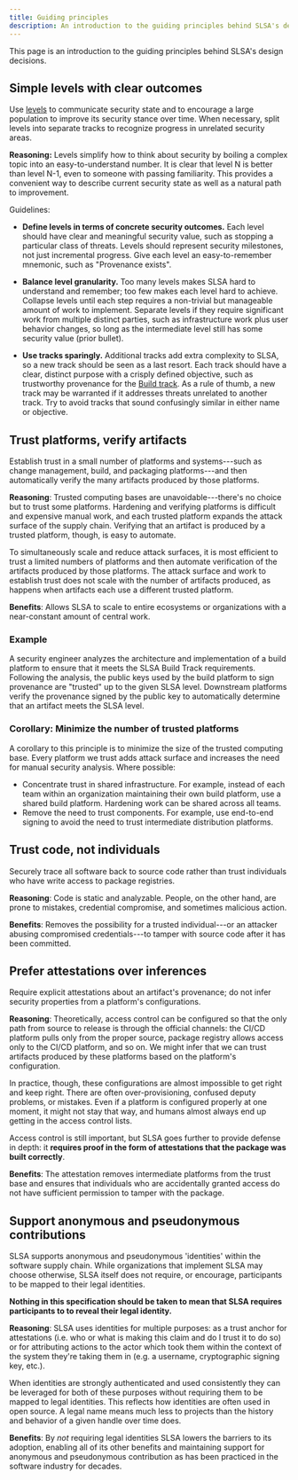 ```yaml
---
title: Guiding principles
description: An introduction to the guiding principles behind SLSA's design decisions.
---
```


This page is an introduction to the guiding principles behind SLSA's design
decisions.

## Simple levels with clear outcomes

Use [levels](levels) to communicate security state and to encourage a large
population to improve its security stance over time. When necessary, split
levels into separate tracks to recognize progress in unrelated security areas.

**Reasoning:** Levels simplify how to think about security by boiling a complex
topic into an easy-to-understand number. It is clear that level N is better than
level N-1, even to someone with passing familiarity. This provides a convenient
way to describe current security state as well as a natural path to improvement.

Guidelines:

-   **Define levels in terms of concrete security outcomes.** Each level should
    have clear and meaningful security value, such as stopping a particular
    class of threats. Levels should represent security milestones, not just
    incremental progress. Give each level an easy-to-remember mnemonic, such as
    "Provenance exists".

-   **Balance level granularity.** Too many levels makes SLSA hard to understand
    and remember; too few makes each level hard to achieve. Collapse levels
    until each step requires a non-trivial but manageable amount of work to
    implement. Separate levels if they require significant work from multiple
    distinct parties, such as infrastructure work plus user behavior changes, so
    long as the intermediate level still has some security value (prior bullet).

-   **Use tracks sparingly.** Additional tracks add extra complexity to SLSA, so
    a new track should be seen as a last resort. Each track should have a clear,
    distinct purpose with a crisply defined objective, such as trustworthy
    provenance for the [Build track](levels#build-track). As a rule of thumb, a
    new track may be warranted if it addresses threats unrelated to another
    track. Try to avoid tracks that sound confusingly similar in either name or
    objective.

## Trust platforms, verify artifacts

Establish trust in a small number of platforms and systems---such as change management, build,
and packaging platforms---and then automatically verify the many artifacts
produced by those platforms.

**Reasoning**: Trusted computing bases are unavoidable---there's no choice but
to trust some platforms. Hardening and verifying platforms is difficult and
expensive manual work, and each trusted platform expands the attack surface of the
supply chain. Verifying that an artifact is produced by a trusted platform,
though, is easy to automate.

To simultaneously scale and reduce attack surfaces, it is most efficient to trust a limited
numbers of platforms and then automate verification of the artifacts produced by those platforms.
The attack surface and work to establish trust does not scale with the number of artifacts produced,
as happens when artifacts each use a different trusted platform.

**Benefits**: Allows SLSA to scale to entire ecosystems or organizations with a near-constant
amount of central work.

### Example

A security engineer analyzes the architecture and implementation of a build
platform to ensure that it meets the SLSA Build Track requirements. Following the
analysis, the public keys used by the build platform to sign provenance are
"trusted" up to the given SLSA level. Downstream platforms verify the provenance
signed by the public key to automatically determine that an artifact meets the
SLSA level.  

### Corollary: Minimize the number of trusted platforms

A corollary to this principle is to minimize the size of the trusted computing
base. Every platform we trust adds attack surface and increases the need for
manual security analysis. Where possible:

-   Concentrate trust in shared infrastructure. For example, instead of each
    team within an organization maintaining their own build platform, use a
    shared build platform. Hardening work can be shared across all teams.
-   Remove the need to trust components. For example, use end-to-end signing
    to avoid the need to trust intermediate distribution platforms.

## Trust code, not individuals

Securely trace all software back to source code rather than trust individuals who have write access to package registries.

**Reasoning**: Code is static and analyzable. People, on the other hand, are prone to mistakes,
credential compromise, and sometimes malicious action.

**Benefits**: Removes the possibility for a trusted individual---or an
attacker abusing compromised credentials---to tamper with source code
after it has been committed.

## Prefer attestations over inferences

Require explicit attestations about an artifact's provenance; do not infer
security properties from a platform's configurations.

**Reasoning**: Theoretically, access control can be configured so that the only path from
source to release is through the official channels: the CI/CD platform pulls only
from the proper source, package registry allows access only to the CI/CD platform,
and so on. We might infer that we can trust artifacts produced by these platforms
based on the platform's configuration.

In practice, though, these configurations are almost impossible to get right and
keep right. There are often over-provisioning, confused deputy problems, or
mistakes. Even if a platform is configured properly at one moment, it might not
stay that way, and humans almost always end up getting in the access control
lists.

Access control is still important, but SLSA goes further to provide defense in depth: it **requires proof in
the form of attestations that the package was built correctly**.

**Benefits**: The attestation removes intermediate platforms from the trust base and ensures that
individuals who are accidentally granted access do not have sufficient permission to tamper with the package.

## Support anonymous and pseudonymous contributions

SLSA supports anonymous and pseudonymous 'identities' within the software supply chain.
While organizations that implement SLSA may choose otherwise, SLSA itself does not require,
or encourage, participants to be mapped to their legal identities.

**Nothing in this specification should be taken to mean that SLSA requires participants to
to reveal their legal identity.**

**Reasoning**: SLSA uses identities for multiple purposes: as a trust anchor for attestations
(i.e. who or what is making this claim and do I trust it to do so) or for attributing actions
to the actor which took them within the context of the system they're taking them in (e.g. a
username, cryptographic signing key, etc.).

When identities are strongly authenticated and used consistently they can be leveraged for both of
these purposes without requiring them to be mapped to legal identities.  This reflects how
identities are often used in open source. A legal name means much less to projects than the
history and behavior of a given handle over time does.

**Benefits**: By _not_ requiring legal identities SLSA lowers the barriers to its adoption,
enabling all of its other benefits and maintaining support for anonymous and pseudonymous
contribution as has been practiced in the software industry for decades.
